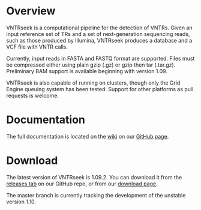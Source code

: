 # Overview

VNTRseek is a computational pipeline for the detection of VNTRs. Given an input reference set of TRs and a set of next-generation sequencing reads, such as those produced by Illumina, VNTRseek produces a database and a VCF file with VNTR calls.

Currently, input reads in FASTA and FASTQ format are supported. Files must be compressed either using plain gzip (.gz) or gzip then tar (.tar.gz). Preliminary BAM support is available beginning with version 1.09.

VNTRseek is also capable of running on clusters, though only the Grid Engine queuing system has been tested. Support for other platforms as pull requests is welcome.

# Documentation

The full documentation is located on the [wiki](https://github.com/yzhernand/VNTRseek/wiki) on our [GitHub page](https://github.com/yzhernand/VNTRseek).

# Download

The latest version of VNTRseek is 1.09.2. You can download it from the [releases tab](https://github.com/yzhernand/VNTRseek/releases) on our GitHub repo, or from our [download page](http://orca.bu.edu/vntrseek/download.php).

The master branch is currently tracking the development of the unstable version 1.10.
